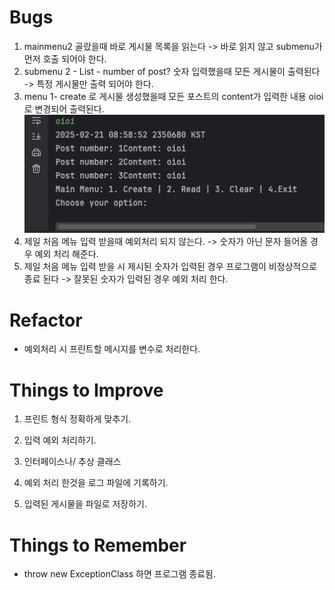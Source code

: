 # Bugs
1. mainmenu2 골랐을때 바로 게시물 목록을 읽는다 -> 바로 읽지 않고 submenu가 먼저 호출 되어야 한다. 
2. submenu 2 - List - number of post? 숫자 입력했을때 모든 게시물이 출력된다 -> 특정 게시물만 출력 되어야 한다. 
3. menu 1- create 로 게시물 생성했을때 모든 포스트의 content가 입력한 내용 oioi로 변경되어 출력된다.
![img.png](img.png)
4. 제일 처음 메뉴 입력 받을때 예외처리 되지 않는다. -> 숫자가 아닌 문자 들어올 경우 예외 처리 해준다. 
5. 제일 처음 메뉴 입력 받을 시 제시된 숫자가 입력된 경우 프로그램이 비정상적으로 종료 된다 -> 잘못된 숫자가 입력된 경우 예외 처리 한다. 

# Refactor 
- 예외처리 시 프린트할 메시지를 변수로 처리한다. 

# Things to Improve
1. 프린트 형식 정확하게 맞추기. 
2. 입력 예외 처리하기. 
3. 인터페이스나/ 추상 클래스

4. 예외 처리 한것을 로그 파일에 기록하기. 
5. 입력된 게시물을 파일로 저장하기. 

# Things to Remember
- throw new ExceptionClass 하면 프로그램 종료됨. 

